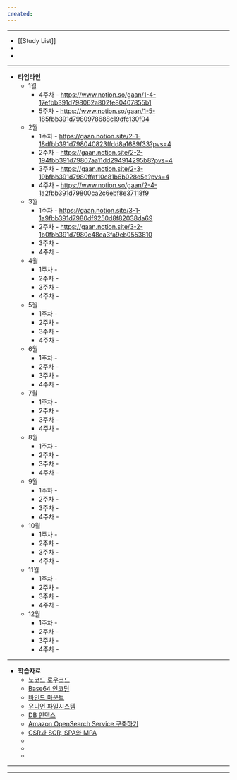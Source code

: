 ```yaml
---
created:
---
```

---
- [[Study List]]
- 
- 
---

- **타임라인**
	- 1월 
		- 4주차 - https://www.notion.so/gaan/1-4-17efbb391d798062a802fe80407855b1
		- 5주차 - https://www.notion.so/gaan/1-5-185fbb391d7980978688c19dfc130f04
	- 2월 
		- 1주차 - https://gaan.notion.site/2-1-18dfbb391d798040823ffdd8a1689f33?pvs=4
		- 2주차 - https://gaan.notion.site/2-2-194fbb391d79807aa11dd294914295b8?pvs=4
		- 3주차 - https://gaan.notion.site/2-3-19bfbb391d7980ffaf10c81b6b028e5e?pvs=4
		- 4주차 - https://www.notion.so/gaan/2-4-1a2fbb391d79800ca2c6ebf8e37118f9
	- 3월
		- 1주차 - https://gaan.notion.site/3-1-1a9fbb391d7980df9250d8f82038da69
		- 2주차 - https://gaan.notion.site/3-2-1b0fbb391d7980c48ea3fa9eb0553810
		- 3주차 - 
		- 4주차 - 
	- 4월
		- 1주차 - 
		- 2주차 - 
		- 3주차 - 
		- 4주차 - 
	- 5월
		- 1주차 - 
		- 2주차 - 
		- 3주차 - 
		- 4주차 - 
	- 6월
		- 1주차 - 
		- 2주차 - 
		- 3주차 - 
		- 4주차 - 
	- 7월
		- 1주차 - 
		- 2주차 - 
		- 3주차 - 
		- 4주차 - 
	- 8월
		- 1주차 - 
		- 2주차 - 
		- 3주차 - 
		- 4주차 - 
	- 9월
		- 1주차 - 
		- 2주차 - 
		- 3주차 - 
		- 4주차 - 
	- 10월
		- 1주차 - 
		- 2주차 - 
		- 3주차 - 
		- 4주차 - 
	- 11월
		- 1주차 - 
		- 2주차 - 
		- 3주차 - 
		- 4주차 - 
	- 12월
		- 1주차 - 
		- 2주차 - 
		- 3주차 - 
		- 4주차 - 
---  
- **학습자료**
	- [노코드 로우코드]( https://judy0465.tistory.com/144)
	- [Base64 인코딩](https://judy0465.tistory.com/145)
	- [바인드 마운트](https://github.com/djm07073/blog/blob/main/dockers/mount.**md)
	- [유니언 파일시스템](https://github.com/djm07073/blog/blob/main/dockers/union_file_system.md)
	- [DB 인덱스](https://osumaniaddict527.tistory.com/41)
	- [Amazon OpenSearch Service 구축하기](https://roomq.tistory.com/36)
	- [CSR과 SCR, SPA와 MPA](https://sysy1127.tistory.com/7)
	- 
	- 
	- 
---

---